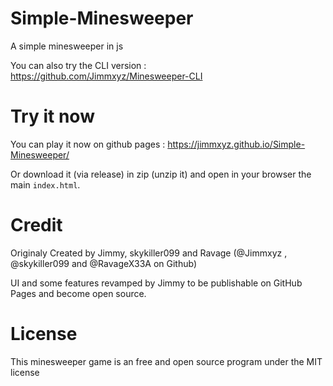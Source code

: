 # Simple-Minesweeper
A simple minesweeper in js

You can also try the CLI version : <a href='https://github.com/Jimmxyz/Minesweeper-CLI'>https://github.com/Jimmxyz/Minesweeper-CLI</a>

# Try it now

You can play it now on github pages : <a href="https://jimmxyz.github.io/Simple-Minesweeper/">https://jimmxyz.github.io/Simple-Minesweeper/</a>

Or download it (via release) in zip (unzip it) and open in your browser the main `index.html`.

# Credit

Originaly Created by Jimmy, skykiller099 and Ravage (@Jimmxyz , @skykiller099 and @RavageX33A on Github)

UI and some features revamped by Jimmy to be publishable on GitHub Pages and become open source.

# License

This minesweeper game is an free and open source program under the MIT license
